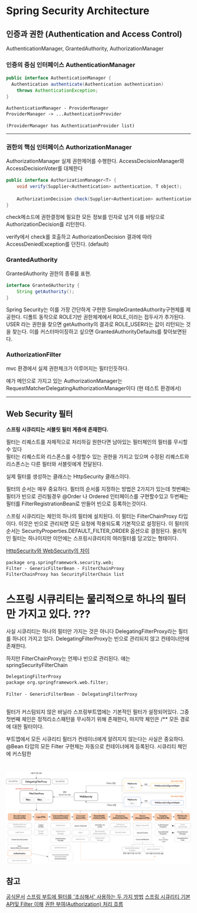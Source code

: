 # Spring Security Architecture

## 인증과 권한 (Authentication and Access Control)
AuthenticationManager, GrantedAuthority, AuthorizationManager

### 인증의 중심 인터페이스 AuthenticationManager
```java
public interface AuthenticationManager {
  Authentication authenticate(Authentication authentication)
    throws AuthenticationException;
}
```

```
AuthenticationManager - ProviderManager
ProviderManager -> ...AuthenticationProvider

(ProviderManager has AuthenticationProvider list)
```

--- 

### 권한의 핵심 인터페이스 AuthorizationManager  
AuthorizationManager 실제 권한제어를 수행한다. 
AccessDecisionManager와 AccessDecisionVoter를 대체한다

```java
public interface AuthorizationManager<T> {
	void verify(Supplier<Authentication> authentication, T object);

	AuthorizationDecision check(Supplier<Authentication> authentication, T object);
}
```
check메소드에 권한결정에 필요한 모든 정보를 인자로 넘겨 이를 바탕으로 AuthorizationDecision를 리턴한다. 

verify에서 check를 호출하고 AuthorizationDecision 결과에 따라 AccessDeniedException를 던진다. (default)

### GrantedAuthority

GrantedAuthority 권한의 종류를 표현. 
``` java
interface GrantedAuthority {
    String getAuthority();
}
```
Spring Security는 이를 가장 간단하게 구현한 SimpleGrantedAuthority구현체를 제공한다.
디폴트 동작으로 ROLE기반 권한체계에서 ROLE_이라는 접두사가 추가된다.
USER 라는 권한을 찾으면 getAuthority의 결과로 ROLE_USER라는 값이 리턴되는 것을 찾는다. 
이를 커스터마이징하고 싶으면 GrantedAuthorityDefaults를 찾아보면된다.

### AuthorizationFilter
mvc 환경에서 실제 권한체크가 이루어지는 필터인듯하다.

얘가 메인으로 가지고 있는 AuthorizationManager는 RequestMatcherDelegatingAuthorizationManager이다 (현 테스트 환경에서)

---

## Web Security 필터 

__스프링 시큐리티는 서블릿 필터 계층에 존재한다.__
  
필터는 리퀘스트를 자체적으로 처리하길 원한다면 남아있는 필터체인의 필터를 무시할수 있다  
필터는 리퀘스트와 리스폰스를 수정할수 있는 권한을 가지고 있으며 수정된 리퀘스트와 리스폰스는 다른 필터와 서블릿에게 전달된다.  

실제 필터를 생성하는 클래스는 HttpSecurity 클래스이다.

필터의 순서는 매우 중요하다.
필터의 순서를 지정하는 방법은 2가지가 있는데 
첫번째는 필터가 빈으로 괸리될경우 @Order 나 Ordered 인터페이스를 구현할수있고 
두번째는 필터를 FilterRegistrationBean로 만들어 빈으로 등록하는것이다.

스프링 시큐리티는 체인의 하나의 필터에 설치된다.
이 필터는 FilterChainProxy 타입이다.
이것은 빈으로 관리되면 모든 요청에 적용되도록 기본적으로 설정된다. 
이 필터의 순서는 SecurityProperties.DEFAULT_FILTER_ORDER 옵션으로 결정된다. 
물리적인 필터는 하나이지만 이안에는 스프링시큐리티의 여러필터를 담고있는 형태이다.

[HttpSecurity와 WebSecurity의 차이](./HttpSecurity와%20WebSecurity의%20차이.md)
```
package org.springframework.security.web;
Filter - GenericFilterBean - FilterChainProxy
FilterChainProxy has SecurityFilterChain list
```

# 스프링 시큐리티는 물리적으로 하나의 필터만 가지고 있다. ???
사실 시큐리티는 하나의 필터만 가지는 것은 아니다
DelegatingFilterProxy라는 필터를 하나더 가지고 있다.
DelegatingFilterProxy는 빈으로 관리되지 않고 컨테이너안에 존재한다.

하지만 FilterChainProxy는 언제나 빈으로 관리된다.
얘는 springSecurityFilterChain 

```
DelegatingFilterProxy
package org.springframework.web.filter;

Filter - GenericFilterBean - DelegatingFilterProxy
```

## 
필터가 커스텀되지 않은 바닐라 스프링부트앱에는 기본적인 필터가 설정되어있다.
그중 첫번째 체인은 정적리소스패턴을 무시하기 위해 존재한다,
마지막 체인은 /** 모든 경로에 대한 필터이다.

부트앱에서 모든 시큐리티 필터가 컨테이너에게 알려지지 않는다는 사실은 중요하다.
@Bean 타압의 모든 Filter 구현체는 자동으로 컨테이너에게 등록된다.
시큐리티 체인에 커스텀한 

# 
![2021_04_user_count](~@source/../img.png)

## 참고
[공식문서](https://spring.io/guides/topicals/spring-security-architecture/)
[스프링 부트에 필터를 '조심해서' 사용하는 두 가지 방법](https://taetaetae.github.io/2020/04/06/spring-boot-filter/#%EB%B0%A9%EB%B2%95-1--filterregistrationbean)
[스프링 시큐리티 기본 API및 Filter 이해](https://catsbi.oopy.io/c0a4f395-24b2-44e5-8eeb-275d19e2a536)
[권한 부여(Authorization) 처리 흐름](https://velog.io/@bimilless/Spring-Security%EC%9D%98-%EA%B6%8C%ED%95%9C-%EB%B6%80%EC%97%AC-%EC%B2%98%EB%A6%AC-%ED%9D%90%EB%A6%84)
